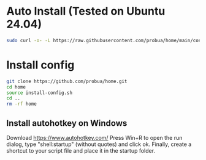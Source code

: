 # Auto Install (Tested on Ubuntu 24.04)
```bash
sudo curl -o- -L https://raw.githubusercontent.com/probua/home/main/config/scripts/auto-install/auto-install.sh | bash
```

# Install config
```bash
git clone https://github.com/probua/home.git
cd home
source install-config.sh
cd ..
rm -rf home
```

## Install autohotkey on Windows
Download https://www.autohotkey.com/
Press Win+R to open the run dialog, type "shell:startup" (without quotes) and click ok.
Finally, create a shortcut to your script file and place it in the startup folder.
